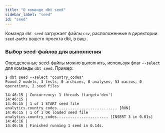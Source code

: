 ```yaml
---
title: "О команде dbt seed"
sidebar_label: "seed"
id: "seed"
---
```


Команда `dbt seed` загружает файлы `csv`, расположенные в директории `seed-paths` вашего проекта dbt, в ваш <Term id="data-warehouse" />.

### Выбор seed-файлов для выполнения

Определенные seed-файлы можно выполнить, используя флаг `--select` для команды `dbt seed`. Пример:

```
$ dbt seed --select "country_codes"
Found 2 models, 3 tests, 0 archives, 0 analyses, 53 macros, 0 operations, 2 seed files

14:46:15 | Concurrency: 1 threads (target='dev')
14:46:15 |
14:46:15 | 1 of 1 START seed file analytics.country_codes........................... [RUN]
14:46:15 | 1 of 1 OK loaded seed file analytics.country_codes....................... [INSERT 3 in 0.01s]
14:46:16 |
14:46:16 | Finished running 1 seed in 0.14s.

```